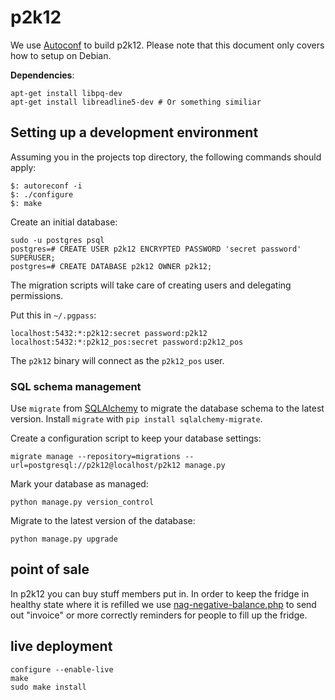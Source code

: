 p2k12
=====

We use [Autoconf](http://en.wikipedia.org/wiki/Autoconf) to build p2k12. Please note that this document only covers how to setup on Debian.

**Dependencies**:

```
apt-get install libpq-dev
apt-get install libreadline5-dev # Or something similiar
```


Setting up a development environment
------------------------------------

Assuming you in the projects top directory, the following commands should apply:

```
$: autoreconf -i
$: ./configure
$: make
```

Create an initial database:

    sudo -u postgres psql
    postgres=# CREATE USER p2k12 ENCRYPTED PASSWORD 'secret password' SUPERUSER;
    postgres=# CREATE DATABASE p2k12 OWNER p2k12;

The migration scripts will take care of creating users and delegating permissions.

Put this in `~/.pgpass`:

    localhost:5432:*:p2k12:secret password:p2k12
    localhost:5432:*:p2k12_pos:secret password:p2k12_pos

The `p2k12` binary will connect as the `p2k12_pos` user.

### SQL schema management

Use `migrate` from [SQLAlchemy](https://sqlalchemy-migrate.readthedocs.org/en/latest/) to migrate the database schema to the latest
version. Install `migrate` with `pip install sqlalchemy-migrate`.

Create a configuration script to keep your database settings:

    migrate manage --repository=migrations --url=postgresql://p2k12@localhost/p2k12 manage.py

Mark your database as managed:

    python manage.py version_control

Migrate to the latest version of the database:

    python manage.py upgrade

point of sale
-------------

In p2k12 you can buy stuff members put in. In order to keep the fridge in
healthy state where it is refilled we use
[nag-negative-balance.php](scripts/nag-negative-balance.php) to send out
"invoice" or more correctly reminders for people to fill up the fridge.

live deployment
---------------

    configure --enable-live
    make
    sudo make install
